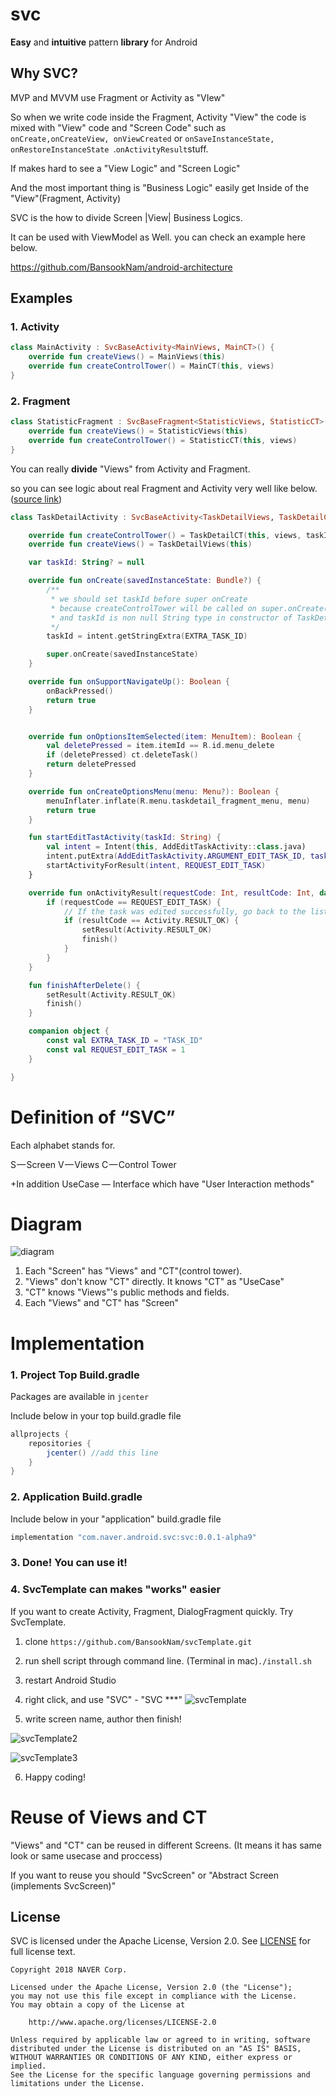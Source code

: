 

# svc

**Easy** and **intuitive** pattern **library** for Android



## Why SVC?

MVP and MVVM use Fragment or Activity as "VIew"

So when we write code inside the Fragment, Activity "View" the code is mixed with
"View" code and "Screen Code" such as `onCreate,onCreateView, onViewCreated` or `onSaveInstanceState, onRestoreInstanceState `.`onActivityResult`stuff.

If makes hard to see a "View Logic" and "Screen Logic"

And the most important thing is "Business Logic" easily get Inside of the "View"(Fragment, Activity)

SVC is the how to divide Screen |View| Business Logics.

It can be used with ViewModel as Well.
you can check an example here below.

https://github.com/BansookNam/android-architecture



## Examples

### 1. Activity

```kotlin
class MainActivity : SvcBaseActivity<MainViews, MainCT>() {
    override fun createViews() = MainViews(this)
    override fun createControlTower() = MainCT(this, views)
}

```

### 2. Fragment

```kotlin
class StatisticFragment : SvcBaseFragment<StatisticViews, StatisticCT>() {
    override fun createViews() = StatisticViews(this)
    override fun createControlTower() = StatisticCT(this, views)
}
```



You can really **divide** "Views" from Activity and Fragment.

so you can see logic about real Fragment and Activity very well like below. ([source link](https://github.com/BansookNam/android-architecture/blob/todo-svc-kotlin/todoapp/app/src/main/java/com/example/android/architecture/blueprints/todoapp/screen/taskdetail/TaskDetailActivity.kt))

```kotlin
class TaskDetailActivity : SvcBaseActivity<TaskDetailViews, TaskDetailCT>() {

    override fun createControlTower() = TaskDetailCT(this, views, taskId!!)
    override fun createViews() = TaskDetailViews(this)

    var taskId: String? = null

    override fun onCreate(savedInstanceState: Bundle?) {
        /**
         * we should set taskId before super onCreate
         * because createControlTower will be called on super.onCreate()
         * and taskId is non null String type in constructor of TaskDetailCT
         */
        taskId = intent.getStringExtra(EXTRA_TASK_ID)

        super.onCreate(savedInstanceState)
    }

    override fun onSupportNavigateUp(): Boolean {
        onBackPressed()
        return true
    }


    override fun onOptionsItemSelected(item: MenuItem): Boolean {
        val deletePressed = item.itemId == R.id.menu_delete
        if (deletePressed) ct.deleteTask()
        return deletePressed
    }

    override fun onCreateOptionsMenu(menu: Menu?): Boolean {
        menuInflater.inflate(R.menu.taskdetail_fragment_menu, menu)
        return true
    }

    fun startEditTastActivity(taskId: String) {
        val intent = Intent(this, AddEditTaskActivity::class.java)
        intent.putExtra(AddEditTaskActivity.ARGUMENT_EDIT_TASK_ID, taskId)
        startActivityForResult(intent, REQUEST_EDIT_TASK)
    }

    override fun onActivityResult(requestCode: Int, resultCode: Int, data: Intent?) {
        if (requestCode == REQUEST_EDIT_TASK) {
            // If the task was edited successfully, go back to the list.
            if (resultCode == Activity.RESULT_OK) {
                setResult(Activity.RESULT_OK)
                finish()
            }
        }
    }

    fun finishAfterDelete() {
        setResult(Activity.RESULT_OK)
        finish()
    }

    companion object {
        const val EXTRA_TASK_ID = "TASK_ID"
        const val REQUEST_EDIT_TASK = 1
    }

}
```



# Definition of “SVC”

Each alphabet stands for.

S — Screen
V — Views
C — Control Tower

+In addition
UseCase — Interface which have "User Interaction methods"


# Diagram

![diagram](./doc/img/diagram.png)

1. Each "Screen" has "Views" and "CT"(control tower).
2. "Views" don't know "CT" directly. It knows "CT" as "UseCase"
3. "CT" knows "Views"'s public methods and fields.
4. Each "Views" and "CT" has "Screen"



# Implementation

### 1. Project Top Build.gradle

Packages are available in `jcenter`

Include below in your top build.gradle file

```groovy
allprojects {
    repositories {
        jcenter() //add this line
    }
}
```



### 2. Application Build.gradle

Include below in your "application" build.gradle file

```groovy
implementation "com.naver.android.svc:svc:0.0.1-alpha9"
```



### 3. Done! You can use it!



### 4. SvcTemplate can makes "works" easier

If you want to create Activity, Fragment, DialogFragment quickly. Try SvcTemplate.
 1) clone `https://github.com/BansookNam/svcTemplate.git`

 2) run shell script through command line. (Terminal in mac)`./install.sh`

 3) restart Android Studio

 4) right click, and use "SVC" - "SVC ***"
![svcTemplate](/Users/naver/Projects/svc/doc/img/svcTemplate.png)

 5) write screen name, author then finish!

![svcTemplate2](/Users/naver/Desktop/svcTemplate2.png)

![svcTemplate3](/Users/naver/Projects/svc/doc/img/svcTemplate3.png)

6. Happy coding!



# Reuse of Views and CT

"Views" and "CT" can be reused in different Screens.
(It means it has same look or same usecase and proccess)

If you want to reuse you should  "SvcScreen" or "Abstract Screen (implements SvcScreen)"





## License
SVC is licensed under the Apache License, Version 2.0.
See [LICENSE](LICENSE) for full license text.

```
Copyright 2018 NAVER Corp.

Licensed under the Apache License, Version 2.0 (the "License");
you may not use this file except in compliance with the License.
You may obtain a copy of the License at

    http://www.apache.org/licenses/LICENSE-2.0

Unless required by applicable law or agreed to in writing, software
distributed under the License is distributed on an "AS IS" BASIS,
WITHOUT WARRANTIES OR CONDITIONS OF ANY KIND, either express or implied.
See the License for the specific language governing permissions and
limitations under the License.
```